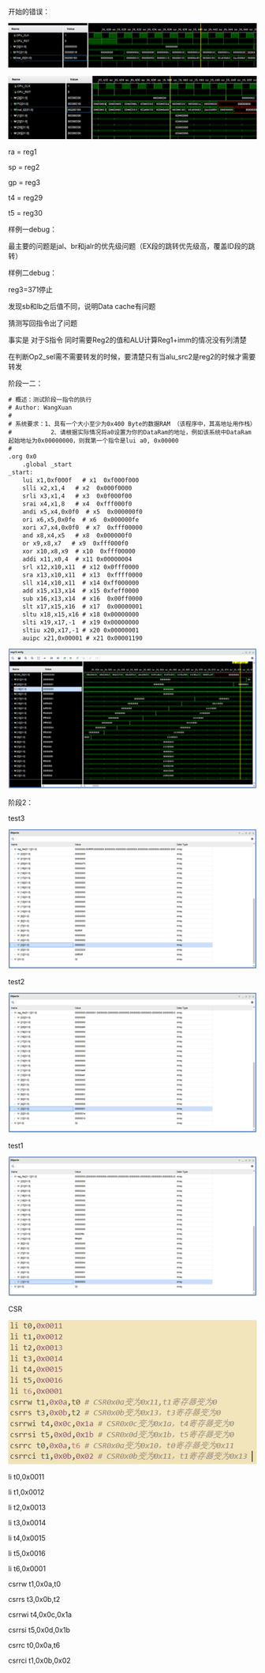 开始的错误：

![1586943491777](assets/1586943491777.png)

![1586943905165](assets/1586943905165.png)

ra = reg1  

sp = reg2

gp = reg3 

t4 = reg29 

t5 = reg30

样例一debug：

最主要的问题是jal、br和jalr的优先级问题（EX段的跳转优先级高，覆盖ID段的跳转）



样例二debug：

reg3=371停止

发现sb和lb之后值不同，说明Data cache有问题

猜测写回指令出了问题

事实是 对于S指令 同时需要Reg2的值和ALU计算Reg1+imm的情况没有列清楚

在判断Op2_sel需不需要转发的时候，要清楚只有当alu_src2是reg2的时候才需要转发

阶段一二：

```assembly
# 概述：测试阶段一指令的执行
# Author: WangXuan
# 
# 系统要求：1、具有一个大小至少为0x400 Byte的数据RAM （该程序中，其高地址用作栈）
#           2、请根据实际情况将a0设置为你的DataRam的地址，例如该系统中DataRam起始地址为0x00000000，则我第一个指令是lui a0, 0x00000
#
.org 0x0
 	.global _start
_start:
    lui x1,0xf000f   # x1  0xf000f000 
    slli x2,x1,4   # x2  0x000f0000 
    srli x3,x1,4   # x3  0x0f000f00 
    srai x4,x1,8   # x4  0xfff000f0 
    andi x5,x4,0x0f0  # x5  0x000000f0 
    ori x6,x5,0x0fe  # x6  0x000000fe 
    xori x7,x4,0x0f0  # x7  0xfff00000 
    and x8,x4,x5   # x8  0x000000f0 
    or x9,x8,x7   # x9  0xfff000f0 
    xor x10,x8,x9  # x10  0xfff00000 
    addi x11,x0,4  # x11 0x00000004 
    srl x12,x10,x11  # x12 0x0fff0000 
    sra x13,x10,x11  # x13  0xffff0000 
    sll x14,x10,x11  # x14 0xff000000 
    add x15,x13,x14  # x15 0xfeff0000 
    sub x16,x13,x14  # x16  0x00ff0000 
    slt x17,x15,x16  # x17  0x00000001 
    sltu x18,x15,x16 # x18 0x00000000 
    slti x19,x17,-1  # x19 0x00000000 
    sltiu x20,x17,-1 # x20 0x00000001 
    auipc x21,0x00001 # x21 0x00001190 
```

![1587012980733](assets/1587012980733.png)

阶段2：

test3

![1587013276045](assets/1587013276045.png)

test2

![1587013341856](assets/1587013341856.png)

test1

![1587013397187](assets/1587013397187.png)

CSR

![1587048317190](assets/1587048317190.png)

li t0,0x0011

li t1,0x0012

li t2,0x0013

li t3,0x0014

li t4,0x0015

li t5,0x0016

li t6,0x0001

csrrw t1,0x0a,t0

csrrs t3,0x0b,t2

csrrwi t4,0x0c,0x1a

csrrsi t5,0x0d,0x1b

csrrc t0,0x0a,t6

csrrci t1,0x0b,0x02